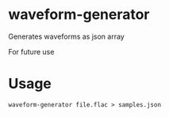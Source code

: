 # waveform-generator
Generates waveforms as json array

For future use

# Usage
`waveform-generator file.flac > samples.json`
